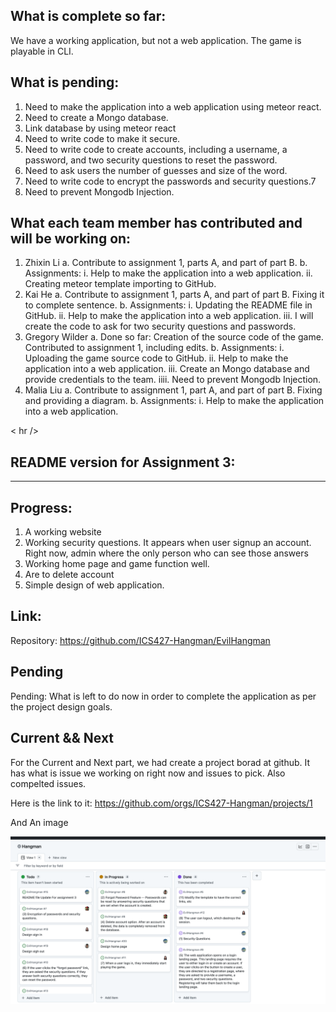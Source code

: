 ## What is complete so far:

We have a working application, but not a web application. The game is playable in CLI. 

## What is pending:
 1. Need to make the application into a web application using meteor react.
 2. Need to create a Mongo database.
 3. Link database by using meteor react
 4. Need to write code to make it secure. 
 5. Need to write code to create accounts, including a username, a password, and two security questions to reset the password.
 6. Need to ask users the number of guesses and size of the word.
 7. Need to write code to encrypt the passwords and security questions.7
 8. Need to prevent Mongodb Injection.

## What each team member has contributed and will be working on:
1. Zhixin Li
 a. Contribute to assignment 1, parts A, and part of part B.
 b. Assignments:
  i. Help to make the application into a web application. 
  ii. Creating meteor template importing to GitHub. 
2. Kai He
 a. Contribute to assignment 1, parts A, and part of part B. Fixing it to complete sentence. 
 b. Assignments:
  i. Updating the README file in GitHub. 
  ii. Help to make the application into a web application. 
  iii. I will create the code to ask for two security questions and passwords. 
3. Gregory Wilder
 a. Done so far: Creation of the source code of the game. Contributed to assignment 1, including edits. 
 b. Assignments: 
  i. Uploading the game source code to GitHub. 
  ii. Help to make the application into a web application. 
  iii. Create an Mongo database and provide credentials to the team.
  iiii. Need to prevent Mongodb Injection.
4. Malia Liu
 a. Contribute to assignment 1, part A, and part of part B. Fixing and providing a diagram. 
 b. Assignments: 
  i. Help to make the application into a web application.

< hr />
## README version for Assignment 3:
<hr />

## Progress:

1. A working website
2. Working security questions. It appears when user signup an account. Right now, admin where the only person who can see those answers
3. Working home page and game function well. 
4. Are to delete account 
5. Simple design of web application. 

## Link:

Repository: https://github.com/ICS427-Hangman/EvilHangman

## Pending

Pending: What is left to do now in order to complete the application as per the project design goals.

## Current && Next
For the Current and Next part, we had create a project borad at github. It has what is issue we working on right now and issues to pick. Also compelted issues.

Here is the link to it: https://github.com/orgs/ICS427-Hangman/projects/1

And An image

<img src="doc/Screenshot 2023-03-25 at 6.54.55 PM.png">

